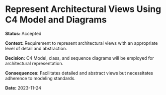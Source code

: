 # Represent Architectural Views Using C4 Model and Diagrams

**Status:** Accepted

**Context:** Requirement to represent architectural views with an appropriate level of detail and abstraction.

**Decision:** C4 Model, class, and sequence diagrams will be employed for architectural representation.

**Consequences:** Facilitates detailed and abstract views but necessitates adherence to modeling standards.

**Date:** 2023-11-24

